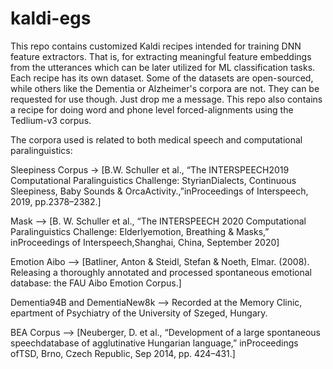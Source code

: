 # kaldi-egs
This repo contains customized Kaldi recipes intended for training DNN feature extractors. That is, for extracting meaningful feature embeddings from the utterances which can be later utilized for ML classification tasks.
Each recipe has its own dataset. Some of the datasets are open-sourced, while others like the Dementia or Alzheimer's corpora are not.
They can be requested for use though. Just drop me a message.
This repo also contains a recipe for doing word and phone level forced-alignments using the Tedlium-v3 corpus.

The corpora used is related to both medical speech and computational paralinguistics:

Sleepiness Corpus -> [B.W.  Schuller et al., “The INTERSPEECH2019 Computational Paralinguistics Challenge:  StyrianDialects, Continuous Sleepiness, Baby Sounds & OrcaActivity.,”inProceedings of Interspeech,  2019,  pp.2378–2382.]

Mask -->  [B. W. Schuller et al., “The INTERSPEECH 2020 Computational Paralinguistics Challenge: Elderlyemotion,  Breathing  &  Masks,”  inProceedings  of  Interspeech,Shanghai, China, September 2020]

Emotion Aibo --> [Batliner, Anton & Steidl, Stefan & Noeth, Elmar. (2008). Releasing a thoroughly annotated and processed spontaneous emotional database: the FAU Aibo Emotion Corpus.]

Dementia94B and DementiaNew8k --> Recorded at the Memory Clinic, epartment of Psychiatry of the University of Szeged, Hungary.

BEA Corpus --> [Neuberger, D. et al., “Development  of  a  large  spontaneous  speechdatabase of agglutinative Hungarian language,” inProceedings ofTSD, Brno, Czech Republic, Sep 2014, pp. 424–431.]
